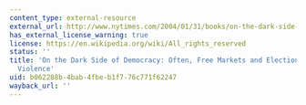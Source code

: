 ```yaml
---
content_type: external-resource
external_url: http://www.nytimes.com/2004/01/31/books/on-the-dark-side-of-democracy.html?pagewanted=all&src=pm
has_external_license_warning: true
license: https://en.wikipedia.org/wiki/All_rights_reserved
status: ''
title: 'On the Dark Side of Democracy: Often, Free Markets and Elections Lead to Ethnic
  Violence'
uid: b062288b-4bab-4fbe-b1f7-76c771f62247
wayback_url: ''
---
```


